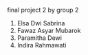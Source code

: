 final project 2 by group 2
1. Elsa Dwi Sabrina
2. Fawaz Asyar Mubarok
3. Paramitha Dewi
4. Indira Rahmawati